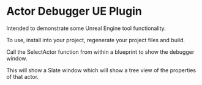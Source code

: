# Actor Debugger UE Plugin

Intended to demonstrate some Unreal Engine tool functionality.

To use, install into your project, regenerate your project files and build.

Call the SelectActor function from within a blueprint to show the debugger window.

This will show a Slate window which will show a tree view of the properties of that actor.
